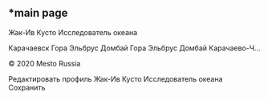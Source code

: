 *main page
-----------------
Жак-Ив Кусто
Исследователь океана

Карачаевск
Гора Эльбрус
Домбай
Гора Эльбрус
Домбай
Карачаево-Ч...

© 2020 Mesto Russia

Редактировать профиль
Жак-Ив Кусто
Исследователь океана
Сохранить